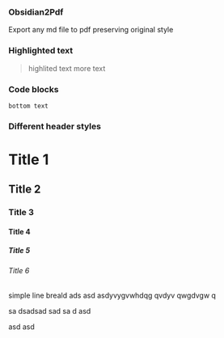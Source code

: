 ### Obsidian2Pdf 
Export any md file to pdf preserving original style

### Highlighted text

 >highlited text
 >	more text

### Code blocks

```title
bottom text
```

### Different header styles

# Title 1
## Title 2
### Title 3
#### Title 4
##### Title 5
###### Title 6

simple line breald ads asd asdyvygvwhdqg qvdyv qwgdvgw q

sa
dsadsad
sad
sa
d
asd

asd
asd